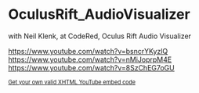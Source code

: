 # OculusRift_AudioVisualizer
with Neil Klenk, at CodeRed, Oculus Rift Audio Visualizer

https://www.youtube.com/watch?v=bsncrYKyzlQ
https://www.youtube.com/watch?v=nMiJoprpM4E
https://www.youtube.com/watch?v=8SzChEG7oGU

<object type="application/x-shockwave-flash" style="width:450px; height:366px;" data="http://www.youtube.com/v/nMiJoprpM4E?color2=FBE9EC&amp;version=3">
        <param name="movie" value="http://www.youtube.com/v/nMiJoprpM4E?color2=FBE9EC&amp;version=3" />
        <param name="allowFullScreen" value="true" />
        <param name="allowscriptaccess" value="always" />
        </object><div style="font-size: 0.8em"><a href="http://www.tools4noobs.com/online_tools/youtube_xhtml/">Get your own valid XHTML YouTube embed code</a></div>
